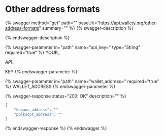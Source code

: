 # Other address formats

{% swagger method="get" path="" baseUrl="https://api.wallety.org/other-address-formats" summary="" %}
{% swagger-description %}

{% endswagger-description %}

{% swagger-parameter in="path" name="api_key=" type="String" required="true" %}
YOUR_

_API__

KEY
{% endswagger-parameter %}

{% swagger-parameter in="path" name="wallet_address=" required="true" %}
WALLET_ADDRESS
{% endswagger-parameter %}

{% swagger-response status="200: OK" description="" %}
```javascript
{
    "kusama_address": ""
    "polkadot_address": ""
}
```
{% endswagger-response %}
{% endswagger %}
